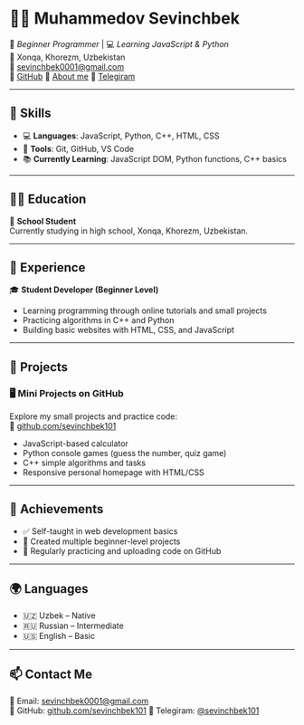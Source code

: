 # 👨‍💻 Muhammedov Sevinchbek

🎯 *Beginner Programmer* | 💻 *Learning JavaScript & Python*  
📍 Xonqa, Khorezm, Uzbekistan  
📧 sevinchbek0001@gmail.com  
🔗 [GitHub](https://github.com/sevinchbek101)
🔗 [About me](https://sevinchbekshaxsiyblog.netlify.app/)
🔗 [Telegiram](https://t.me/sevinchbek101)


---

## 🧠 Skills

- 💻 **Languages**: JavaScript, Python, C++, HTML, CSS  
- 🧰 **Tools**: Git, GitHub, VS Code  
- 📚 **Currently Learning**: JavaScript DOM, Python functions, C++ basics

---

## 👨‍🎓 Education

🏫 **School Student**  
Currently studying in high school, Xonqa, Khorezm, Uzbekistan.

---

## 🧳 Experience

🎓 **Student Developer (Beginner Level)**  
- Learning programming through online tutorials and small projects  
- Practicing algorithms in C++ and Python  
- Building basic websites with HTML, CSS, and JavaScript  

---

## 📂 Projects

### 🖥️ Mini Projects on GitHub  
Explore my small projects and practice code:  
🔗 [github.com/sevinchbek101](https://github.com/sevinchbek101)

- JavaScript-based calculator  
- Python console games (guess the number, quiz game)  
- C++ simple algorithms and tasks  
- Responsive personal homepage with HTML/CSS

---

## 🏅 Achievements

- ✅ Self-taught in web development basics  
- 📁 Created multiple beginner-level projects  
- 🔁 Regularly practicing and uploading code on GitHub

---

## 🌍 Languages

- 🇺🇿 Uzbek – Native  
- 🇷🇺 Russian – Intermediate  
- 🇺🇸 English – Basic  

---

## 📫 Contact Me

📧 Email: [sevinchbek0001@gmail.com](mailto:sevinchbek0001@gmail.com)  
🔗 GitHub: [github.com/sevinchbek101](https://github.com/sevinchbek101)
🔗 Telegiram: [@sevinchbek101](https://t.me/sevinchbek101)
